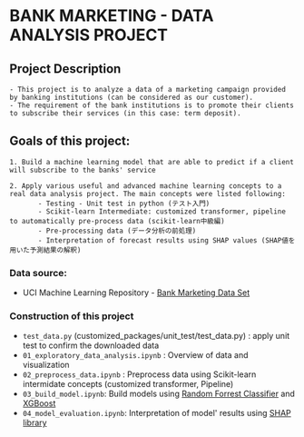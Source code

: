 # BANK MARKETING - DATA ANALYSIS PROJECT



## Project Description

    - This project is to analyze a data of a marketing campaign provided by banking institutions (can be considered as our customer). 
    - The requirement of the bank institutions is to promote their clients to subscribe their services (in this case: term deposit).

## Goals of this project:

    1. Build a machine learning model that are able to predict if a client will subscribe to the banks' service 
    
    2. Apply various useful and advanced machine learning concepts to a real data analysis project. The main concepts were listed following:
           - Testing - Unit test in python (テスト入門)
           - Scikit-learn Intermediate: customized transformer, pipeline to automatically pre-process data (scikit-learn中級編)
           - Pre-processing data (データ分析の前処理)
           - Interpretation of forecast results using SHAP values (SHAP値を用いた予測結果の解釈)

### Data source:
    

- UCI Machine Learning Repository - [Bank Marketing Data Set](https://archive.ics.uci.edu/ml/datasets/Bank+Marketing#)


### Construction of this project

- `test_data.py` (customized_packages/unit_test/test_data.py) : apply unit test to confirm the downloaded data
- `01_exploratory_data_analysis.ipynb` : Overview of data and visualization
- `02_preprocess_data.ipynb` : Preprocess data using Scikit-learn intermidate concepts (customized transformer, Pipeline)
- `03_build_model.ipynb`: Build models using [Random Forrest Classifier](https://scikit-learn.org/stable/modules/generated/sklearn.ensemble.RandomForestClassifier.html) and [XGBoost](https://xgboost.readthedocs.io/en/latest/index.html)
- `04_model_evaluation.ipynb`: Interpretation of model' results using [SHAP library](https://github.com/slundberg/shap)
